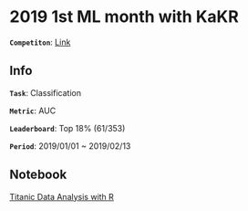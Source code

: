 # 2019 1st ML month with KaKR

**`Competiton`**: [Link](https://www.kaggle.com/c/2019-1st-ml-month-with-kakr)

## Info
**`Task`**: Classification

**`Metric`**: AUC

**`Leaderboard`**: Top 18% (61/353)

**`Period`**: 2019/01/01 ~ 2019/02/13

## Notebook
[Titanic Data Analysis with R](https://www.kaggle.com/pyy0715/titanic-data-analysis-with-r)
